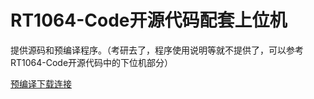# RT1064-Code开源代码配套上位机

提供源码和预编译程序。（考研去了，程序使用说明等就不提供了，可以参考RT1064-Code开源代码中的下位机部分）

[预编译下载连接](https://github.com/SJTU-AuTop/LiveViewer/releases/tag/v0.1)
